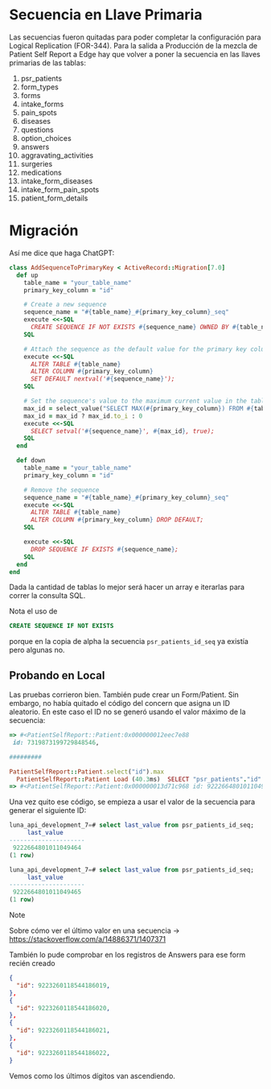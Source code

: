 # Secuencia en Llave Primaria

Las secuencias fueron quitadas para poder completar la configuración para Logical Replication (FOR-344). Para la salida a Producción de la mezcla de Patient Self Report a Edge hay que volver a poner la secuencia en las llaves primarias de las tablas:

1. psr_patients
2. form_types
3. forms
4. intake_forms
5. pain_spots
6. diseases
7. questions
8. option_choices
9. answers
10. aggravating_activities
11. surgeries
12. medications
13. intake_form_diseases
14. intake_form_pain_spots
15. patient_form_details

# Migración

Así me dice que haga ChatGPT:
```ruby
class AddSequenceToPrimaryKey < ActiveRecord::Migration[7.0]
  def up
    table_name = "your_table_name"
    primary_key_column = "id"

    # Create a new sequence
    sequence_name = "#{table_name}_#{primary_key_column}_seq"
    execute <<-SQL
      CREATE SEQUENCE IF NOT EXISTS #{sequence_name} OWNED BY #{table_name}.#{primary_key_column};
    SQL

    # Attach the sequence as the default value for the primary key column
    execute <<-SQL
      ALTER TABLE #{table_name}
      ALTER COLUMN #{primary_key_column}
      SET DEFAULT nextval('#{sequence_name}');
    SQL

    # Set the sequence's value to the maximum current value in the table
    max_id = select_value("SELECT MAX(#{primary_key_column}) FROM #{table_name}")
    max_id = max_id ? max_id.to_i : 0
    execute <<-SQL
      SELECT setval('#{sequence_name}', #{max_id}, true);
    SQL
  end

  def down
    table_name = "your_table_name"
    primary_key_column = "id"

    # Remove the sequence
    sequence_name = "#{table_name}_#{primary_key_column}_seq"
    execute <<-SQL
      ALTER TABLE #{table_name}
      ALTER COLUMN #{primary_key_column} DROP DEFAULT;
    SQL

    execute <<-SQL
      DROP SEQUENCE IF EXISTS #{sequence_name};
    SQL
  end
end
```

Dada la cantidad de tablas lo mejor será hacer un array e iterarlas para correr la consulta SQL.

Nota el uso de
```sql
CREATE SEQUENCE IF NOT EXISTS
```

porque en la copia de alpha la secuencia `psr_patients_id_seq` ya existía pero algunas no.

## Probando en Local

Las pruebas corrieron bien. También pude crear un Form/Patient. Sin embargo, no había quitado el código del concern que asigna un ID aleatorio. En este caso el ID no se generó usando el valor máximo de la secuencia:
```ruby
=> #<PatientSelfReport::Patient:0x000000012eec7e88
 id: 7319873199729848546,

#########

PatientSelfReport::Patient.select("id").max
  PatientSelfReport::Patient Load (40.3ms)  SELECT "psr_patients"."id" FROM "psr_patients"
=> #<PatientSelfReport::Patient:0x000000013d71c968 id: 9222664801011049464>
```

Una vez quito ese código, se empieza a usar el valor de la secuencia para generar el siguiente ID:
```sql
luna_api_development_7=# select last_value from psr_patients_id_seq;
     last_value
---------------------
 9222664801011049464
(1 row)

luna_api_development_7=# select last_value from psr_patients_id_seq;
     last_value
---------------------
 9222664801011049465
(1 row)
```

> [!Note]
> Sobre cómo ver el último valor en una secuencia -> https://stackoverflow.com/a/14886371/1407371

También lo pude comprobar en los registros de Answers para ese form recién creado
```json
{
  "id": 9223260118544186019,
},
{
  "id": 9223260118544186020,
},
{
  "id": 9223260118544186021,
},
{
  "id": 9223260118544186022,
}
```

Vemos como los últimos dígitos van ascendiendo.